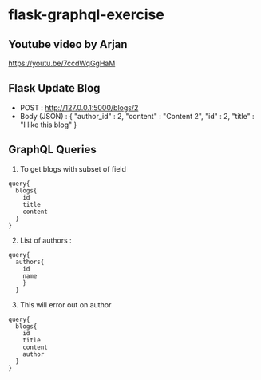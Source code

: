 # flask-graphql-exercise

## Youtube video by Arjan
https://youtu.be/7ccdWqGgHaM

## Flask Update Blog
- POST : http://127.0.0.1:5000/blogs/2
- Body (JSON) : 
{
    "author_id" : 2,
    "content" : "Content 2",
    "id" : 2,
    "title" : "I like this blog"
}

## GraphQL Queries
1. To get blogs with subset of field
```
query{
  blogs{
    id
    title
    content
  }
}
```
2. List of authors :
```
query{
  authors{
    id
    name
    }
  }
```
3. This will error out on author
```
query{
  blogs{
    id
    title
    content
    author
  }
}
```
